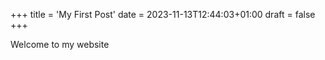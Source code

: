 +++
title = 'My First Post'
date = 2023-11-13T12:44:03+01:00
draft = false
+++

Welcome to my website